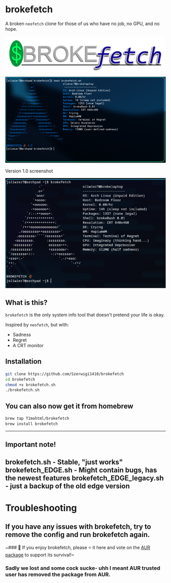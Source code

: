 # brokefetch

A broken `neofetch` clone for those of us who have no job, no GPU, and no hope.

![screenshot](screenshots/brokefetch-logo_att4.png)

![screenshot](screenshots/v1.7.png)

Version 1.0 screenshot

![screenshot](screenshots/screenshot.png)

## What is this?

`brokefetch` is the only system info tool that doesn't pretend your life is okay.

Inspired by `neofetch`, but with:
- Sadness
- Regret
- A CRT monitor

## Installation

```bash
git clone https://github.com/Szerwigi1410/brokefetch
cd brokefetch
chmod +x brokefetch.sh
./brokefetch.sh
```
## You can also now get it from homebrew
```bash
brew tap T1mohtml/brokefetch
brew install brokefetch
```
---
## Important note!
brokefetch.sh - Stable, "just works"
brokefetch_EDGE.sh - Might contain bugs, has the newest features
brokefetch_EDGE_legacy.sh - just a backup of the old edge version
---
# Troubleshooting
If you have any issues with brokefetch, try to remove the config and run brokefetch again.
---
~### 💖 If you enjoy brokefetch, please ⭐ it here and vote on the [AUR package](https://aur.archlinux.org/packages/brokefetch) to support its survival!~

### Sadly we lost and some cock sucke- uhh I meant AUR trusted user has removed the package from AUR.

